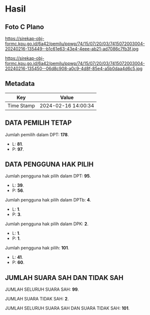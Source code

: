 # Hasil

## Foto C Plano

https://sirekap-obj-formc.kpu.go.id/6a42/pemilu/ppwp/74/15/07/20/03/7415072003004-20240216-135449--b1c61e63-43e4-4eee-ab21-ad7086c7fb3f.jpg

https://sirekap-obj-formc.kpu.go.id/6a42/pemilu/ppwp/74/15/07/20/03/7415072003004-20240216-135450--06d8c908-a0c9-4d8f-85e4-a5b0daa4d6c5.jpg


## Metadata

| Key        | Value               |
| ---------- | ------------------- |
| Time Stamp | 2024-02-16 14:00:34 |


## DATA PEMILIH TETAP

Jumlah pemilih dalam DPT: **178**.
 * L: **81**.
 * P: **97**.

## DATA PENGGUNA HAK PILIH

Jumlah pengguna hak pilih dalam DPT: **95**.
 * L: **39**.
 * P: **56**.

Jumlah pengguna hak pilih dalam DPTb: **4**.
 * L: **1**.
 * P: **3**.

Jumlah pengguna hak pilih dalam DPK: **2**.
 * L: **1**.
 * P: **1**.

Jumlah pengguna hak pilih: **101**.
 * L: **41**.
 * P: **60**.

## JUMLAH SUARA SAH DAN TIDAK SAH

JUMLAH SELURUH SUARA SAH: **99**.

JUMLAH SUARA TIDAK SAH: **2**.

JUMLAH SELURUH SUARA SAH DAN SUARA TIDAK SAH: **101**.


